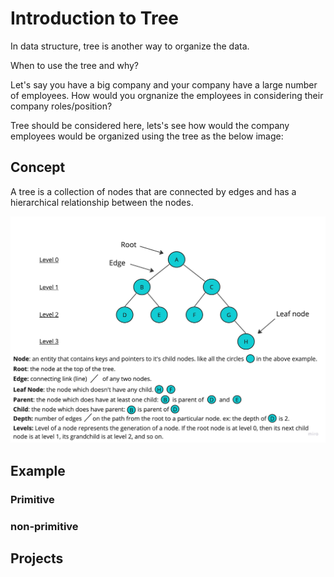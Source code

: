# Introduction to Tree

In data structure, tree is another way to organize the data.

When to use the tree and why?

Let's say you have a big company and your company have a large number of employees. How would you orgnanize the employees in considering their company roles/position?

Tree should be considered here, lets's see how would the company employees would be organized using the tree as the below image:



## Concept

A tree is a collection of nodes that are connected by edges and has a hierarchical relationship between the nodes.


![data representation](./images/Tree.jpg)


## Example 

### Primitive 


### non-primitive


## Projects








